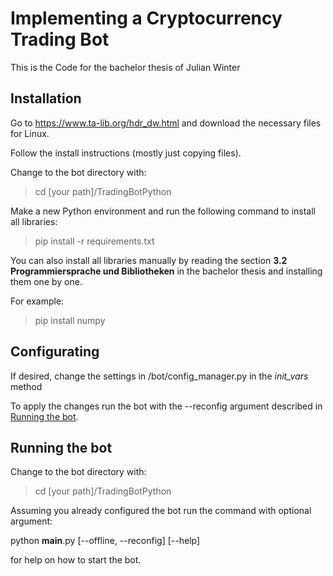 # Implementing a Cryptocurrency Trading Bot

This is the Code for the bachelor thesis of Julian Winter

## Installation

Go to https://www.ta-lib.org/hdr_dw.html and download the necessary files for Linux.

Follow the install instructions (mostly just copying files).

Change to the bot directory with:

>cd [your path]/TradingBotPython

Make a new Python environment and run the following command to install all libraries:

> pip install -r requirements.txt

You can also install all libraries manually by reading the section **3.2 Programmiersprache und Bibliotheken** in the bachelor thesis and installing them one by one.

For example:

>pip install numpy

## Configurating

If desired, change the settings in /bot/config_manager.py in the *init_vars* method

To apply the changes run the bot with the --reconfig argument described in [Running the bot](#running-the-bot).


## Running the bot

Change to the bot directory with:

>cd [your path]/TradingBotPython

Assuming you already configured the bot run the command with optional argument:

python __main__.py [--offline, --reconfig] [--help]

for help on how to start the bot.


